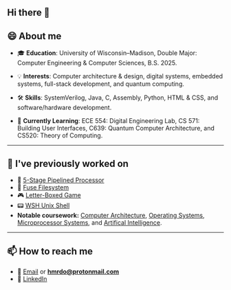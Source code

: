 ## Hi there 👋
## 😄 About me  
- 🎓 **Education**: University of Wisconsin–Madison, Double Major: Computer Engineering & Computer Sciences, B.S. 2025.
  
- 💡 **Interests**: Computer architecture & design, digital systems, embedded systems, full-stack development, and quantum computing.
  
- 🛠 **Skills**: SystemVerilog, Java, C, Assembly, Python, HTML & CSS, and software/hardware development.
  
- 🌱 **Currently Learning**: ECE 554: Digital Engineering Lab, CS 571: Building User Interfaces, C639: Quantum Computer Architecture, and CS520: Theory of Computing.

---

## :hammer: I've previously worked on  
- 🔄 [5-Stage Pipelined Processor](https://github.com/fuzzy41316/ECE552-5-Stage-Pipelined-Processor)
- 📁 [Fuse Filesystem](https://github.com/fuzzy41316/CS537-FUSE-Filesysten)
- 🎮 [Letter-Boxed Game](https://github.com/fuzzy41316/CS537-Letter-Boxed-Game)
- 📟 [WSH Unix Shell](https://github.com/fuzzy41316/CS537-Unix-Shell-WSH)
- **Notable coursework:** [Computer Architecture](https://swamittannu.com/cs552/), [Operating Systems](https://pages.cs.wisc.edu/~shivaram/cs537-fa24/), [Microprocessor Systems](https://ece353.engr.wisc.edu/), and [Artifical Intelligence](https://pages.cs.wisc.edu/~gkotse/cs540_website/index.html).
  
---

## 📫 How to reach me  
- 📧 [Email](mailto:hmrdo@protonmail.com?subject=Your%20Subject&body=Body%20text) or **hmrdo@protonmail.com**
- 💼 [LinkedIn](https://www.linkedin.com/in/hmrdoll)
